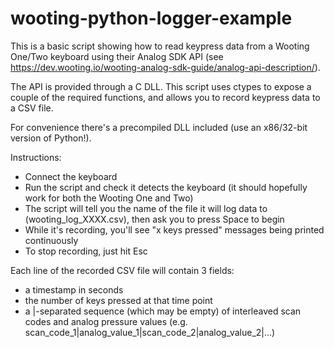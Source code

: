 # wooting-python-logger-example

This is a basic script showing how to read keypress data from a Wooting One/Two keyboard using their Analog SDK API (see https://dev.wooting.io/wooting-analog-sdk-guide/analog-api-description/).

The API is provided through a C DLL. This script uses ctypes to expose a couple of the required functions, and allows you to record keypress data to a CSV file.

For convenience there's a precompiled DLL included (use an x86/32-bit version of Python!).

Instructions:

 * Connect the keyboard
 * Run the script and check it detects the keyboard (it should hopefully work for both the Wooting One and Two)
 * The script will tell you the name of the file it will log data to (wooting_log_XXXX.csv), then ask you to press Space to begin
 * While it's recording, you'll see "x keys pressed" messages being printed continuously
 * To stop recording, just hit Esc
 
Each line of the recorded CSV file will contain 3 fields:
 * a timestamp in seconds
 * the number of keys pressed at that time point
 * a |-separated sequence (which may be empty) of interleaved scan codes and analog pressure values (e.g. scan_code_1|analog_value_1|scan_code_2|analog_value_2|...)
 
 
